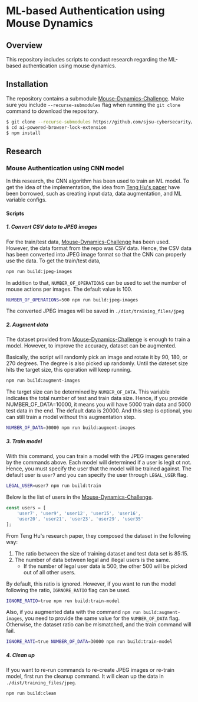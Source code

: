 # ML-based Authentication using Mouse Dynamics

## Overview
This repository includes scripts to conduct research regarding the ML-based authentication
using mouse dynamics. 

## Installation
The repository contains a submodule [Mouse-Dynamics-Challenge][submodule].
Make sure you include `--recurse-submodules` flag when running the `git clone` command to download the repository.
```bash
$ git clone --recurse-submodules https://github.com/sjsu-cybersecurity/ml-based-mouse-authentication.git
$ cd ai-powered-browser-lock-extension
$ npm install
```

## Research
### Mouse Authentication using CNN model
In this research, the CNN algorithm has been used to train an ML model.
To get the idea of the implementation, the idea from [Teng Hu's paper][1]
have been borrowed, such as creating input data, data augmentation,
and ML variable configs.

#### Scripts
##### 1. Convert CSV data to JPEG images
For the train/test data, [Mouse-Dynamics-Challenge][submodule] has been used.
However, the data format from the repo was CSV data. Hence, the CSV data has been
converted into JPEG image format so that the CNN can properly use the data.
To get the train/test data, 

```bash
npm run build:jpeg-images
```

In addition to that, `NUMBER_OF_OPERATIONS` can be used to set the number of mouse actions
per images. The default value is 100.

```bash
NUMBER_OF_OPERATIONS=500 npm run build:jpeg-images
```

The converted JPEG images will be saved in `./dist/training_files/jpeg`

##### 2. Augment data
The dataset provided from [Mouse-Dynamics-Challenge][submodule] is enough to train a model.
However, to improve the accuracy, dataset can be augmented. 

Basically, the script will randomly pick an image and rotate it by 90, 180, or 270 degrees.
The degree is also picked up randomly. Until the dateset size hits the target size, this operation
will keep running.

```bash
npm run build:augment-images
```

The target size can be determined by `NUMBER_OF_DATA`. This variable indicates the total number of test and train
data size. Hence, if you provide NUMBER_OF_DATA=10000, it means you will have 5000 train data and 5000 test data in the end.
The default data is 20000. And this step is optional, you can still train a model without this augmentation step.

```bash
NUMBER_OF_DATA=30000 npm run build:augment-images
```

##### 3. Train model
With this command, you can train a model with the JPEG images generated by the commands above.
Each model will determined if a user is legit ot not. Hence, you must specify the user that the model will be trained against.
The default user is `user7` and you can specify the user through `LEGAL_USER` flag.

```bash
LEGAL_USER=user7 npm run build:train 
```

Below is the list of users in the [Mouse-Dynamics-Challenge][submodule].

```js
const users = [
    'user7', 'user9', 'user12', 'user15', 'user16',
    'user20', 'user21', 'user23', 'user29', 'user35'
];
```

From Teng Hu's research paper, they composed the dataset in the following way:
1. The ratio between the size of training dataset and test data set is 85:15.
2. The number of data between legal and illegal users is the same.
    - If the number of legal user data is 500, the other 500 will be picked out of all other users.
   
By default, this ratio is ignored. However, if you want to run the model following the ratio,
`IGRNORE_RATIO` flag can be used.

```bash
IGNORE_RATIO=true npm run build:train-model
```

Also, if you augmented data with the command `npm run build:augment-images`, you need to
provide the same value for the `NUMBER_OF_DATA` flag. Otherwise, the dataset ratio can
be mismatched, and the train command will fail.

```bash
IGNORE_RATI=true NUMBER_OF_DATA=30000 npm run build:train-model
```

##### 4. Clean up
If you want to re-run commands to re-create JPEG images or re-train model,
first run the cleanup command. It will clean up the data in `./dist/training_files/jpeg`.

```bash
npm run build:clean
```

[submodule]: https://github.com/balabit/Mouse-Dynamics-Challenge
[1]: https://www.hindawi.com/journals/scn/2019/3898951/
